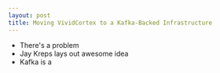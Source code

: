 ```yaml
---
layout: post
title: Moving VividCortex to a Kafka-Backed Infrastructure
---
```



* There's a problem
* Jay Kreps lays out awesome idea
* Kafka is a

